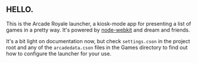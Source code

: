 ## HELLO.

This is the Arcade Royale launcher, a kiosk-mode app for presenting a list of
games in a pretty way. It's powered by [node-webkit][1] and dream and friends.

It's a bit light on documentation now, but check `settings.cson` in the project root and any of the `arcadedata.cson` files in the Games directory to find out how to configure the launcher for your use.

[1]: https://github.com/rogerwang/node-webkit